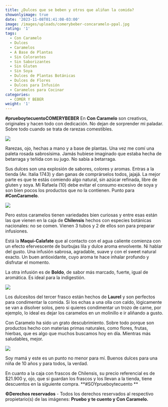 ```yaml
---
title: ¿Dulces que se beben y otros que aliñan la comida?
showonlyimage: true
date: '2023-11-08T01:41:08-03:00'
image: /images/uploads/comerybeber-concaramelo-ppal.jpg
rating: '1'
tags:
  - Con Caramelo
  - Dulces
  - Caramelos
  - A Base de Plantas
  - Sin Colorantes
  - Sin Saborizantes
  - Sin Gluten
  - Sin Soya
  - Dulces de Plantas Botánicas
  - Dulces de Flores
  - Dulces para Infusión
  - Caramelos para Cocinar
categories:
  - COMER Y BEBER
weight: '1'
---
```

**\#prueboytecuentoCOMERYBEBER** En **Con Caramelo** son creativos, originales y hacen todo con dedicación. No dejan de sorprender mi paladar. Sobre todo cuando se trata de rarezas comestibles.

<!--more-->

![](/images/uploads/comerybeber-concaramelo-ppal.jpg)

Rarezas, ojo, hechas a mano y a base de plantas. Una vez me comí una paleta rosada sabrosísima. Jamás hubiese imaginado que estaba hecha de betarraga y teñida con su jugo. No sabía a betarraga.



Sus dulces son una explosión de sabores, colores y aromas. Entras a la tienda (Av. Italia 1743) y dan ganas de comprárselos todos, jajajá. La mejor parte es que te estás comiendo algo natural, sin azúcar refinada, libre de gluten y soya. Mi Rafaela (10) debe evitar el consumo excesivo de soya y son bien pocos los productos que no la contienen. Punto para **\#ConCaramelo**.



![](/images/uploads/comerybeber-concaramelo-3.jpg)

Pero estos caramelos tienen variedades bien curiosas y entre esas están las que vienen en la caja de **Chilensis** hechos con especies botánicas nacionales: no se comen. Vienen 3 tubos y 2 de ellos son para preparar infusiones.



Está la **Maqui-Calafate** que al contacto con el agua caliente comienza con un efecto efervescente de burbujas lila y dulce aroma envolvente. Ni hablar del gusto. Una infusión sabrosa, agradable, suave y con el sweet natural exacto. Un buen antioxidante, cuyo aroma te hace inhalar profundo y disfrutar el momento.



La otra infusión es de **Boldo**, de sabor más marcado, fuerte, igual de aromática. Es ideal para la indigestión.



![](/images/uploads/comerybeber-concaramelo-4.jpg)

Los dulcesitos del tercer frasco están hechos de **Laurel** y son perfectos para condimentar la comida. Si los echas a una olla con caldo, lógicamente se van a disolver solos, pero si quieres condimentar un trozo de carne, por ejemplo, lo ideal es dejar los caramelos en un molinillo e ir aliñando a gusto.



Con Caramelo ha sido un grato descubrimiento. Sobre todo porque son productos hecho con materias primas naturales, como flores, frutas, hierbas, que es algo que muchos buscamos hoy en día. Mientras más saludables, mejor.



![](/images/uploads/comerybeber-concaramelo-5.jpg)

Soy mamá y este es un punto no menor para mí. Buenos dulces para una niña de 10 años y para todos, la verdad.



En cuanto a la caja con frascos de Chilensis, su precio referencial es de $21.900 y, ojo, que si guardan los frascos y los llevan a la tienda, tiene descuentos en la siguiente compra. **\#SOYprueboytecuento**

**©Derechos reservados** - Todos los derechos reservados al respectivo propietario(s) de las imágenes: **Pruebo y te cuento y Con Caramelo.**
